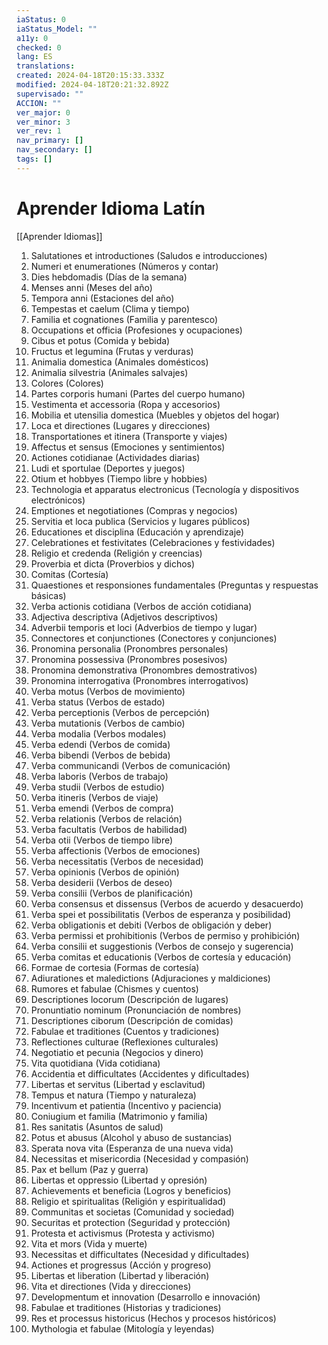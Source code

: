 ```yaml
---
iaStatus: 0
iaStatus_Model: ""
a11y: 0
checked: 0
lang: ES
translations: 
created: 2024-04-18T20:15:33.333Z
modified: 2024-04-18T20:21:32.892Z
supervisado: ""
ACCION: ""
ver_major: 0
ver_minor: 3
ver_rev: 1
nav_primary: []
nav_secondary: []
tags: []
---
```

# Aprender Idioma Latín

[[Aprender Idiomas]]

1. Salutationes et introductiones (Saludos e introducciones)
2. Numeri et enumerationes (Números y contar)
3. Dies hebdomadis (Días de la semana)
4. Menses anni (Meses del año)
5. Tempora anni (Estaciones del año)
6. Tempestas et caelum (Clima y tiempo)
7. Familia et cognationes (Familia y parentesco)
8. Occupations et officia (Profesiones y ocupaciones)
9. Cibus et potus (Comida y bebida)
10. Fructus et legumina (Frutas y verduras)
11. Animalia domestica (Animales domésticos)
12. Animalia silvestria (Animales salvajes)
13. Colores (Colores)
14. Partes corporis humani (Partes del cuerpo humano)
15. Vestimenta et accessoria (Ropa y accesorios)
16. Mobilia et utensilia domestica (Muebles y objetos del hogar)
17. Loca et directiones (Lugares y direcciones)
18. Transportationes et itinera (Transporte y viajes)
19. Affectus et sensus (Emociones y sentimientos)
20. Actiones cotidianae (Actividades diarias)
21. Ludi et sportulae (Deportes y juegos)
22. Otium et hobbyes (Tiempo libre y hobbies)
23. Technologia et apparatus electronicus (Tecnología y dispositivos electrónicos)
24. Emptiones et negotiationes (Compras y negocios)
25. Servitia et loca publica (Servicios y lugares públicos)
26. Educationes et disciplina (Educación y aprendizaje)
27. Celebrationes et festivitates (Celebraciones y festividades)
28. Religio et credenda (Religión y creencias)
29. Proverbia et dicta (Proverbios y dichos)
30. Comitas (Cortesía)
31. Quaestiones et responsiones fundamentales (Preguntas y respuestas básicas)
32. Verba actionis cotidiana (Verbos de acción cotidiana)
33. Adjectiva descriptiva (Adjetivos descriptivos)
34. Adverbii temporis et loci (Adverbios de tiempo y lugar)
35. Connectores et conjunctiones (Conectores y conjunciones)
36. Pronomina personalia (Pronombres personales)
37. Pronomina possessiva (Pronombres posesivos)
38. Pronomina demonstrativa (Pronombres demostrativos)
39. Pronomina interrogativa (Pronombres interrogativos)
40. Verba motus (Verbos de movimiento)
41. Verba status (Verbos de estado)
42. Verba perceptionis (Verbos de percepción)
43. Verba mutationis (Verbos de cambio)
44. Verba modalia (Verbos modales)
45. Verba edendi (Verbos de comida)
46. Verba bibendi (Verbos de bebida)
47. Verba communicandi (Verbos de comunicación)
48. Verba laboris (Verbos de trabajo)
49. Verba studii (Verbos de estudio)
50. Verba itineris (Verbos de viaje)
51. Verba emendi (Verbos de compra)
52. Verba relationis (Verbos de relación)
53. Verba facultatis (Verbos de habilidad)
54. Verba otii (Verbos de tiempo libre)
55. Verba affectionis (Verbos de emociones)
56. Verba necessitatis (Verbos de necesidad)
57. Verba opinionis (Verbos de opinión)
58. Verba desiderii (Verbos de deseo)
59. Verba consilii (Verbos de planificación)
60. Verba consensus et dissensus (Verbos de acuerdo y desacuerdo)
61. Verba spei et possibilitatis (Verbos de esperanza y posibilidad)
62. Verba obligationis et debiti (Verbos de obligación y deber)
63. Verba permissi et prohibitionis (Verbos de permiso y prohibición)
64. Verba consilii et suggestionis (Verbos de consejo y sugerencia)
65. Verba comitas et educationis (Verbos de cortesía y educación)
66. Formae de cortesia (Formas de cortesía)
67. Adiurationes et maledictions (Adjuraciones y maldiciones)
68. Rumores et fabulae (Chismes y cuentos)
69. Descriptiones locorum (Descripción de lugares)
70. Pronuntiatio nominum (Pronunciación de nombres)
71. Descriptiones ciborum (Descripción de comidas)
72. Fabulae et traditiones (Cuentos y tradiciones)
73. Reflectiones culturae (Reflexiones culturales)
74. Negotiatio et pecunia (Negocios y dinero)
75. Vita quotidiana (Vida cotidiana)
76. Accidentia et difficultates (Accidentes y dificultades)
77. Libertas et servitus (Libertad y esclavitud)
78. Tempus et natura (Tiempo y naturaleza)
79. Incentivum et patientia (Incentivo y paciencia)
80. Coniugium et familia (Matrimonio y familia)
81. Res sanitatis (Asuntos de salud)
82. Potus et abusus (Alcohol y abuso de sustancias)
83. Sperata nova vita (Esperanza de una nueva vida)
84. Necessitas et misericordia (Necesidad y compasión)
85. Pax et bellum (Paz y guerra)
86. Libertas et oppressio (Libertad y opresión)
87. Achievements et beneficia (Logros y beneficios)
88. Religio et spiritualitas (Religión y espiritualidad)
89. Communitas et societas (Comunidad y sociedad)
90. Securitas et protection (Seguridad y protección)
91. Protesta et activismus (Protesta y activismo)
92. Vita et mors (Vida y muerte)
93. Necessitas et difficultates (Necesidad y dificultades)
94. Actiones et progressus (Acción y progreso)
95. Libertas et liberation (Libertad y liberación)
96. Vita et directiones (Vida y direcciones)
97. Developmentum et innovation (Desarrollo e innovación)
98. Fabulae et traditiones (Historias y tradiciones)
99. Res et processus historicus (Hechos y procesos históricos)
100. Mythologia et fabulae (Mitología y leyendas)
